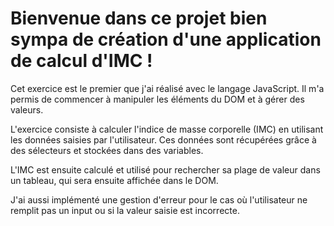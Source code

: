 # Bienvenue dans ce projet bien sympa de création d'une application de calcul d'IMC !

Cet exercice est le premier que j'ai réalisé avec le langage JavaScript. Il m'a permis de commencer à manipuler les éléments du DOM et à gérer des valeurs.

L'exercice consiste à calculer l'indice de masse corporelle (IMC) en utilisant les données saisies par l'utilisateur. Ces données sont récupérées grâce à des sélecteurs et stockées dans des variables.

L'IMC est ensuite calculé et utilisé pour rechercher sa plage de valeur dans un tableau, qui sera ensuite affichée dans le DOM.

J'ai aussi implémenté une gestion d'erreur pour le cas où l'utilisateur ne remplit pas un input ou si la valeur saisie est incorrecte.
